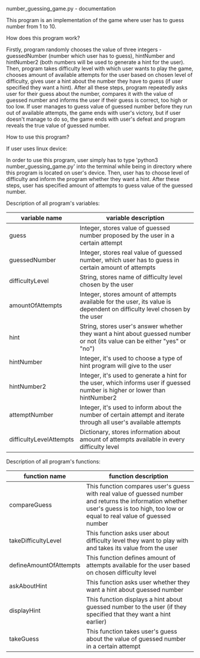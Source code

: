 number_guessing_game.py - documentation

This program is an implementation of the game where user has to guess number from 1 to 10.

How does this program work?

Firstly, program randomly chooses the value of three integers - guessedNumber (number which user has to guess), hintNumber and hintNumber2 (both numbers will be used to generate a hint for the user). Then, program takes difficulty level with which user wants to play the game, chooses amount of available attempts for the user based on chosen level of difficulty, gives user a hint about the number they have to guess (if user specified they want a hint). After all these steps, program repeatedly asks user for their guess about the number, compares it with the value of guessed number and informs the user if their guess is correct, too high or too low. If user manages to guess value of guessed number before they run out of available attempts, the game ends with user's victory, but if user doesn't manage to do so, the game ends with user's defeat and program reveals the true value of guessed number.

How to use this program?

If user uses linux device:

In order to use this program, user simply has to type 'python3 number_guessing_game.py' into the terminal while being in directory where this program is located on user's device. Then, user has to choose level of difficulty and inform the program whether they want a hint. After these steps, user has specified amount of attempts to guess value of the guessed number.

Description of all program's variables:

| variable name | variable description |
| ------------- | -------------------- |
| guess | Integer, stores value of guessed number proposed by the user in a certain attempt |
| guessedNumber | Integer, stores real value of guessed number, which user has to guess in certain amount of attempts |
| difficultyLevel | String, stores name of difficulty level chosen by the user |
| amountOfAttempts | Integer, stores amount of attempts available for the user, its value is dependent on difficulty level chosen by the user |
| hint | String, stores user's answer whether they want a hint about guessed number or not (its value can be either "yes" or "no") |
| hintNumber | Integer, it's used to choose a type of hint program will give to the user |
| hintNumber2 | Integer, it's used to generate a hint for the user, which informs user if guessed number is higher or lower than hintNumber2 |
| attemptNumber | Integer, it's used to inform about the number of certain attempt and iterate through all user's available attempts |
| difficultyLevelAttempts | Dictionary, stores information about amount of attempts available in every difficulty level |

Description of all program's functions:

| function name | function description |
| ------------- | -------------------- |
| compareGuess | This function compares user's guess with real value of guessed number and returns the information whether user's guess is too high, too low or equal to real value of guessed number |
| takeDifficultyLevel | This function asks user about difficulty level they want to play with and takes its value from the user |
| defineAmountOfAttempts | This function defines amount of attempts available for the user based on chosen difficulty level |
| askAboutHint | This function asks user whether they want a hint about guessed number |
| displayHint | This function displays a hint about guessed number to the user (if they specified that they want a hint earlier) |
| takeGuess | This function takes user's guess about the value of guessed number in a certain attempt |